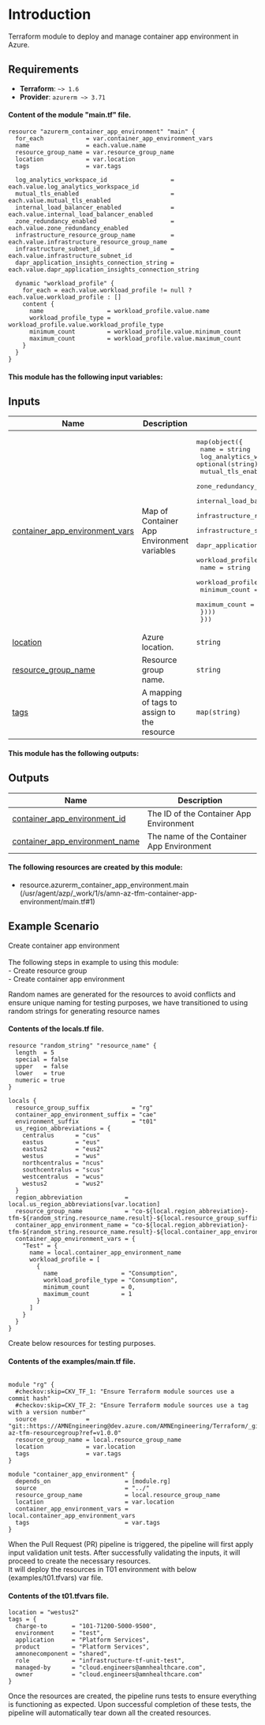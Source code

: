 <!-- BEGIN_TF_DOCS -->
# Introduction 

Terraform module to deploy and manage container app environment in Azure.

## Requirements
 - **Terraform**: `~> 1.6`
 - **Provider**: `azurerm ~> 3.71`

#### Content of the module "main.tf" file.
```hcl
resource "azurerm_container_app_environment" "main" {
  for_each            = var.container_app_environment_vars
  name                = each.value.name
  resource_group_name = var.resource_group_name
  location            = var.location
  tags                = var.tags

  log_analytics_workspace_id                  = each.value.log_analytics_workspace_id
  mutual_tls_enabled                          = each.value.mutual_tls_enabled
  internal_load_balancer_enabled              = each.value.internal_load_balancer_enabled
  zone_redundancy_enabled                     = each.value.zone_redundancy_enabled
  infrastructure_resource_group_name          = each.value.infrastructure_resource_group_name
  infrastructure_subnet_id                    = each.value.infrastructure_subnet_id
  dapr_application_insights_connection_string = each.value.dapr_application_insights_connection_string

  dynamic "workload_profile" {
    for_each = each.value.workload_profile != null ? each.value.workload_profile : []
    content {
      name                  = workload_profile.value.name
      workload_profile_type = workload_profile.value.workload_profile_type
      minimum_count         = workload_profile.value.minimum_count
      maximum_count         = workload_profile.value.maximum_count
    }
  }
}
```
#### This module has the following input variables:  
## Inputs

| Name | Description | Type | Default | Required |
|------|-------------|------|---------|:--------:|
| <a name="input_container_app_environment_vars"></a> [container\_app\_environment\_vars](#input\_container\_app\_environment\_vars) | Map of Container App Environment variables | <pre>map(object({<br>    name                                        = string<br>    log_analytics_workspace_id                  = optional(string)<br>    mutual_tls_enabled                          = optional(bool)<br>    zone_redundancy_enabled                     = optional(bool)<br>    internal_load_balancer_enabled              = optional(bool)<br>    infrastructure_resource_group_name          = optional(string)<br>    infrastructure_subnet_id                    = optional(string)<br>    dapr_application_insights_connection_string = optional(string)<br>    workload_profile = optional(list(object({<br>      name                  = string<br>      workload_profile_type = string<br>      minimum_count         = number<br>      maximum_count         = number<br>    })))<br>  }))</pre> | n/a | yes |
| <a name="input_location"></a> [location](#input\_location) | Azure location. | `string` | n/a | yes |
| <a name="input_resource_group_name"></a> [resource\_group\_name](#input\_resource\_group\_name) | Resource group name. | `string` | n/a | yes |
| <a name="input_tags"></a> [tags](#input\_tags) | A mapping of tags to assign to the resource | `map(string)` | `{}` | no |

#### This module has the following outputs:
## Outputs

| Name | Description |
|------|-------------|
| <a name="output_container_app_environment_id"></a> [container\_app\_environment\_id](#output\_container\_app\_environment\_id) | The ID of the Container App Environment |
| <a name="output_container_app_environment_name"></a> [container\_app\_environment\_name](#output\_container\_app\_environment\_name) | The name of the Container App Environment |

#### The following resources are created by this module:


- resource.azurerm_container_app_environment.main (/usr/agent/azp/_work/1/s/amn-az-tfm-container-app-environment/main.tf#1)


## Example Scenario

Create container app environment <br /><br /> The following steps in example to using this module:<br /> - Create resource group<br /> - Create container app environment

Random names are generated for the resources to avoid conflicts and ensure unique naming for testing purposes, we have transitioned to using random strings for generating resource names
#### Contents of the locals.tf file.
```hcl
resource "random_string" "resource_name" {
  length  = 5
  special = false
  upper   = false
  lower   = true
  numeric = true
}

locals {
  resource_group_suffix            = "rg"
  container_app_environment_suffix = "cae"
  environment_suffix               = "t01"
  us_region_abbreviations = {
    centralus      = "cus"
    eastus         = "eus"
    eastus2        = "eus2"
    westus         = "wus"
    northcentralus = "ncus"
    southcentralus = "scus"
    westcentralus  = "wcus"
    westus2        = "wus2"
  }
  region_abbreviation            = local.us_region_abbreviations[var.location]
  resource_group_name            = "co-${local.region_abbreviation}-tfm-${random_string.resource_name.result}-${local.resource_group_suffix}-${local.environment_suffix}"
  container_app_environment_name = "co-${local.region_abbreviation}-tfm-${random_string.resource_name.result}-${local.container_app_environment_suffix}-${local.environment_suffix}"
  container_app_environment_vars = {
    "Test" = {
      name = local.container_app_environment_name
      workload_profile = [
        {
          name                  = "Consumption",
          workload_profile_type = "Consumption",
          minimum_count         = 0,
          maximum_count         = 1
        }
      ]
    }
  }
} 
```
Create below resources for testing purposes.
####  Contents of the examples/main.tf file.
```hcl

module "rg" {
  #checkov:skip=CKV_TF_1: "Ensure Terraform module sources use a commit hash"
  #checkov:skip=CKV_TF_2: "Ensure Terraform module sources use a tag with a version number"
  source              = "git::https://AMNEngineering@dev.azure.com/AMNEngineering/Terraform/_git/amn-az-tfm-resourcegroup?ref=v1.0.0"
  resource_group_name = local.resource_group_name
  location            = var.location
  tags                = var.tags
}

module "container_app_environment" {
  depends_on                     = [module.rg]
  source                         = "../"
  resource_group_name            = local.resource_group_name
  location                       = var.location
  container_app_environment_vars = local.container_app_environment_vars
  tags                           = var.tags
}
``` 
When the Pull Request (PR) pipeline is triggered, the pipeline will first apply input validation unit tests. After successfully validating the inputs, it will proceed to create the necessary resources.   
It will deploy the resources in T01 environment with below (examples/t01.tfvars) var file.
#### Contents of the t01.tfvars file.
```hcl
location = "westus2"
tags = {
  charge-to       = "101-71200-5000-9500",
  environment     = "test",
  application     = "Platform Services",
  product         = "Platform Services",
  amnonecomponent = "shared",
  role            = "infrastructure-tf-unit-test",
  managed-by      = "cloud.engineers@amnhealthcare.com",
  owner           = "cloud.engineers@amnhealthcare.com"
}

```
Once the resources are created, the pipeline runs tests to ensure everything is functioning as expected. Upon successful completion of these tests, the pipeline will automatically tear down all the created resources.
<!-- END_TF_DOCS -->